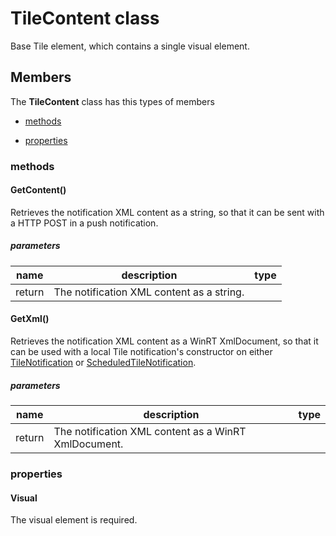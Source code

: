 
# TileContent class

Base Tile element, which contains a single visual element.

## Members

The **TileContent** class has this types of members

* [methods](#methods)

* [properties](#properties)

### methods

#### GetContent()

Retrieves the notification XML content as a string, so that it can be sent with a HTTP POST in a push notification.

##### parameters



| name | description | type || --- | --- | --- || return |The notification XML content as a string. |
#### GetXml()

Retrieves the notification XML content as a WinRT XmlDocument, so that it can be used with a local Tile notification's constructor on either [TileNotification](https://msdn.microsoft.com/library/windows/apps/Windows.UI.Notifications.TileNotification) or [ScheduledTileNotification](https://msdn.microsoft.com/library/windows/apps/Windows.UI.Notifications.ScheduledTileNotification).

##### parameters



| name | description | type || --- | --- | --- || return |The notification XML content as a WinRT XmlDocument. |
### properties

#### Visual

The visual element is required.
